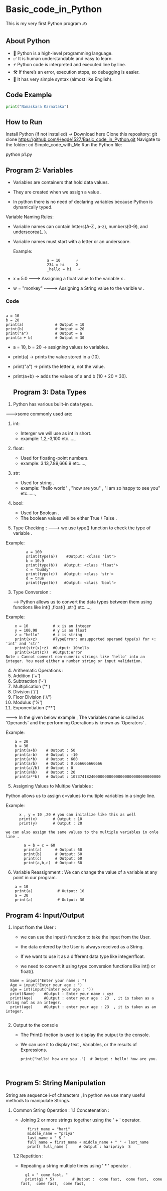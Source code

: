 # Basic_code_in_Python

This is my very first Python program ✍️

## About Python
- 🐍 Python is a high-level programming language.  
- ✅ It is human understandable and easy to learn.  
- ⚡ Python code is interpreted and executed line by line.  
- 🛠️ If there’s an error, execution stops, so debugging is easier.  
- 📖 It has very simple syntax (almost like English).  

## Code Example
```python
print("Namaskara Karnataka")
````
## How to Run

Install Python (if not installed) → Download here
Clone this repository:
git clone https://github.com/Hegde1527/Basic_code_in_Python.git
Navigate to the folder:
cd Simple_code_with_Me
Run the Python file:

python p1.py


## Program 2: Variables 

* Variables are containers that hold data values.
  
* They are created when we assign a value .
  
* In python there is no need of declaring variables because Python is dynamically typed.
  

Variable Naming Rules:

* Variable names can contain letters(A-Z , a-z), numbers(0-9), and underscorea(_ ).
  
* Variable names must start with a letter or an underscore.
  
  Example:
  ```
                 a = 10       ✓
                 234 = hi     X
                 _hello = hi   ✓
  
* x = 5.0
  ---> Assigning a float value to the variable x .
* w = "monkey"
  ----> Assigning a String value to the varible w .

### Code
```

a = 10
b = 20
print(a)              # Output = 10
print(b)              # Output = 20
print("a")            # Output = a
print(a + b)          # Output = 30

```
* a = 10, b = 20 → assigning values to variables.

* print(a) → prints the value stored in a (10).

* print("a") → prints the letter a, not the value.

* print(a+b) → adds the values of a and b (10 + 20 = 30).

  ## Program 3: Data Types

1. Python has various built-in data types.
  
  --->some commonly used are:
  
  1. int:
      * Interger we will use as int in short.
      * example: 1,2,-3,100 etc.....,
  
  
  2. float:
      * Used for floating-point numbers.
      * example: 3.13,7.89,666.9 etc.....,
  
  
  3. str:
      * Used for string .
      * example: "hello world" , "how are you" , "i am so happy to see you" etc......,
  
  
  4. bool:
      * Used for Boolean .
      * The boolean values will be either True / False .
  

2. Type Checking :
   ---> we use type() function to check the type of variable .
  
  Example:
  ```
           a = 100
           print(type(a))    #Output: <class 'int'>
           b = 10.9
           print(type(b))   #Output: <class 'float'>
           c = "buddy"
           print(type(c))   #Output: <class 'str'>
           d = true
           print(type(b))   #Output: <class 'bool'>
```

3. Type Conversion :

   --> Python allows us to convert the data types between them using functions like int() ,float() ,str() etc.....,

  Example:
  ```
      x = 10           # x is an integer
      y = 100.98       # y is an float
      z = "hello"      # z is string
      print(x+z)       #TypeError: unsupported operand type(s) for +: 'int' and 'str'
      print(str(x)+z)  #Output: 10hello
      print(x+int(z))  #Output:error
  Note : Cannot convert non-numeric strings like 'hello' into an integer. You need either a number string or input validation.
  ```

4. Arithematic Operations :
  1. Addition ('+')
  2. Subtraction ('-')
  3. Multiplication ('*')
  4. Division ('/')
  5. Floor Division ('//')
  6. Modulus ('%')
  7. Exponentiation ('**')

     
---> In the given below example , The variables name is called as 'Operands' and the performing Operations is known as 'Operators' .  

Example:
```
    a = 20
    b = 30
    print(a+b)    # Output : 50
    print(a-b)    # Output : -10
    print(a*b)    # Output : 600
    print(a/b)    # Output : 0.666666666666
    print(a//b)   # Output : 0
    print(a%b)    # Output : 20
    print(a**b)   # Output : 1073741824000000000000000000000000000000
```


5. Assigning Values to Multipe Variables :

  Python allows us to assign c=values to multiple variables in a single line.

  Example:
  ```
        x , y = 10 ,20 # you can initalize like this as well
        print(x)       # Output : 10
        print(y)       # Output : 20

we can also assign the same values to the multiple variables in onle line .

```
```
        a = b = c = 60
        print(a)      # Output: 60
        print(b)      # Output: 60
        print(c)      # Output: 60
        print(a,b,c)  # Output: 60

```
6. Variable Reassignment :
 We can change the value of a variable at any point in our program.
 ```
     a = 10
     print(a)           # Output: 10
     a = 30
     print(a)           # Output: 30
```
## Program 4: Input/Output  

1. Input from the User :
   
   * we can use the input() function to take the input from the User.
     
   * the data entered by the User is always received as a String.
     
   * If we want to use it as a different data type like integer/float.
  
   * we need to convert it using type conversion functions like int() or float().
     
 ```
   Name = input("Enter your name : ")
   Age = input("Enter your age : ")
   age = int(input("Enter your age : "))
   print(Name)    #Output : Enter your name : xyz
   print(Age)     #Output : enter your age : 23  , it is taken as a string not as an integer.
   print(age)     #Output : enter your age : 23  , it is taken as an integer.
   
```
2. Output to the console

    * The Print() fnction is used to display the output to the console.
  
    * We can use it to display text , Variables, or the results of Expressions.
  
      ```
      print("hello! how are you .")  # Output : hello! how are you.
      
       
## Program 5: String Manipulation

String are sequence i-of characters , In python we use many useful methods to manipulate Strings.

1. Common String Operation :
   1.1  Concatenation :

     * Joining 2 or more strings together using the ' + ' operator.
       ```
          first_name = "hari"
          middle_name = "priya"
          last_name = " S "
          full_name = first_name + middle_name + " " + last_name
          print( full_name )     # Output : haripriya  S
       
   1.2 Repetition :

     * Repeating a string multiple times using ' * ' operator .
       ```
         g1 = " come fast, "
         print(g1 * 5)        # Output :  come fast,  come fast,  come fast,  come fast,  come fast, 


                
  
